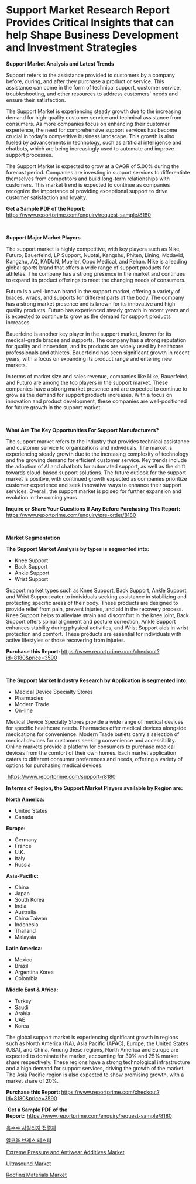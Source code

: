<p><h1>Support Market Research Report Provides Critical Insights that can help Shape Business Development and Investment Strategies</h1></p><p><strong>Support Market Analysis and Latest Trends</strong></p>
<p><p>Support refers to the assistance provided to customers by a company before, during, and after they purchase a product or service. This assistance can come in the form of technical support, customer service, troubleshooting, and other resources to address customers' needs and ensure their satisfaction.</p><p>The Support Market is experiencing steady growth due to the increasing demand for high-quality customer service and technical assistance from consumers. As more companies focus on enhancing their customer experience, the need for comprehensive support services has become crucial in today's competitive business landscape. This growth is also fueled by advancements in technology, such as artificial intelligence and chatbots, which are being increasingly used to automate and improve support processes.</p><p>The Support Market is expected to grow at a CAGR of 5.00% during the forecast period. Companies are investing in support services to differentiate themselves from competitors and build long-term relationships with customers. This market trend is expected to continue as companies recognize the importance of providing exceptional support to drive customer satisfaction and loyalty.</p></p>
<p><strong>Get a Sample PDF of the Report:&nbsp;</strong> <a href="https://www.reportprime.com/enquiry/request-sample/8180">https://www.reportprime.com/enquiry/request-sample/8180</a></p>
<p>&nbsp;</p>
<p><strong>Support Major Market Players</strong></p>
<p><p>The support market is highly competitive, with key players such as Nike, Futuro, Bauerfeind, LP Support, Nuotai, Kangshu, Phiten, Lining, Mcdavid, Kangzhu, AQ, KADUN, Mueller, Oppo Medical, and Rehan. Nike is a leading global sports brand that offers a wide range of support products for athletes. The company has a strong presence in the market and continues to expand its product offerings to meet the changing needs of consumers.</p><p>Futuro is a well-known brand in the support market, offering a variety of braces, wraps, and supports for different parts of the body. The company has a strong market presence and is known for its innovative and high-quality products. Futuro has experienced steady growth in recent years and is expected to continue to grow as the demand for support products increases.</p><p>Bauerfeind is another key player in the support market, known for its medical-grade braces and supports. The company has a strong reputation for quality and innovation, and its products are widely used by healthcare professionals and athletes. Bauerfeind has seen significant growth in recent years, with a focus on expanding its product range and entering new markets.</p><p>In terms of market size and sales revenue, companies like Nike, Bauerfeind, and Futuro are among the top players in the support market. These companies have a strong market presence and are expected to continue to grow as the demand for support products increases. With a focus on innovation and product development, these companies are well-positioned for future growth in the support market.</p></p>
<p>&nbsp;</p>
<p><strong>What Are The Key Opportunities For Support Manufacturers?</strong></p>
<p><p>The support market refers to the industry that provides technical assistance and customer service to organizations and individuals. The market is experiencing steady growth due to the increasing complexity of technology and the growing demand for efficient customer service. Key trends include the adoption of AI and chatbots for automated support, as well as the shift towards cloud-based support solutions. The future outlook for the support market is positive, with continued growth expected as companies prioritize customer experience and seek innovative ways to enhance their support services. Overall, the support market is poised for further expansion and evolution in the coming years.</p></p>
<p><strong>Inquire or Share Your Questions If Any Before Purchasing This Report:</strong> <a href="https://www.reportprime.com/enquiry/pre-order/8180">https://www.reportprime.com/enquiry/pre-order/8180</a></p>
<p>&nbsp;</p>
<p><strong>Market Segmentation</strong></p>
<p><strong>The Support Market Analysis by types is segmented into:</strong></p>
<p><ul><li>Knee Support</li><li>Back Support</li><li>Ankle Support</li><li>Wrist Support</li></ul></p>
<p><p>Support market types such as Knee Support, Back Support, Ankle Support, and Wrist Support cater to individuals seeking assistance in stabilizing and protecting specific areas of their body. These products are designed to provide relief from pain, prevent injuries, and aid in the recovery process. Knee Support helps to alleviate strain and discomfort in the knee joint, Back Support offers spinal alignment and posture correction, Ankle Support enhances stability during physical activities, and Wrist Support aids in wrist protection and comfort. These products are essential for individuals with active lifestyles or those recovering from injuries.</p></p>
<p><strong>Purchase this Report:&nbsp;</strong><a href="https://www.reportprime.com/checkout?id=8180&price=3590">https://www.reportprime.com/checkout?id=8180&price=3590</a></p>
<p>&nbsp;</p>
<p><strong>The Support Market Industry Research by Application is segmented into:</strong></p>
<p><ul><li>Medical Device Specialty Stores</li><li>Pharmacies</li><li>Modern Trade</li><li>On-line</li></ul></p>
<p><p>Medical Device Specialty Stores provide a wide range of medical devices for specific healthcare needs. Pharmacies offer medical devices alongside medications for convenience. Modern Trade outlets carry a selection of medical devices for customers seeking convenience and accessibility. Online markets provide a platform for consumers to purchase medical devices from the comfort of their own homes. Each market application caters to different consumer preferences and needs, offering a variety of options for purchasing medical devices.</p></p>
<p><a href="https://www.reportprime.com/support-r8180">&nbsp;https://www.reportprime.com/support-r8180</a></p>
<p><strong>In terms of Region, the Support Market Players available by Region are:</strong></p>
<p>
    <p> <strong> North America: </strong>
        <ul>
            <li>United States</li>
            <li>Canada</li>
        </ul>
        </p> 
    <p> <strong> Europe: </strong>
        <ul>
            <li>Germany</li>
            <li>France</li>
            <li>U.K.</li>
            <li>Italy</li>
            <li>Russia</li>
        </ul>
        </p> 
    <p> <strong> Asia-Pacific: </strong>
        <ul>
            <li>China</li>
            <li>Japan</li>
            <li>South Korea</li>
            <li>India</li>
            <li>Australia</li>
            <li>China Taiwan</li>
            <li>Indonesia</li>
            <li>Thailand</li>
            <li>Malaysia</li>
        </ul>
        </p> 
    <p> <strong> Latin America: </strong>
        <ul>
            <li>Mexico</li>
            <li>Brazil</li>
            <li>Argentina Korea</li>
            <li>Colombia</li>
        </ul>
        </p> 
    <p> <strong> Middle East & Africa: </strong>
        <ul>
            <li>Turkey</li>
            <li>Saudi</li>
            <li>Arabia</li>
            <li>UAE</li>
            <li>Korea</li>
        </ul>
    </p>
    </p>
<p><p>The global support market is experiencing significant growth in regions such as North America (NA), Asia Pacific (APAC), Europe, the United States (USA), and China. Among these regions, North America and Europe are expected to dominate the market, accounting for 30% and 25% market share respectively. These regions have a strong technological infrastructure and a high demand for support services, driving the growth of the market. The Asia Pacific region is also expected to show promising growth, with a market share of 20%.</p></p>
<p><strong>Purchase this Report: </strong><a href="https://www.reportprime.com/checkout?id=8180&price=3590">https://www.reportprime.com/checkout?id=8180&price=3590</a></p>
<p>&nbsp;<strong>Get a Sample PDF of the Report:&nbsp;&nbsp;</strong><a href="https://www.reportprime.com/enquiry/request-sample/8180">https://www.reportprime.com/enquiry/request-sample/8180</a></p>
<p><strong></strong></p>
<p><p><a href="https://medium.com/@avramcornescu20221/%EC%98%A5%EC%88%98%EC%88%98-%EC%82%AC%EC%9D%BC%EB%A6%AC%EC%A7%80%EC%A0%91%EC%A2%85%EC%A0%9C-%EC%8B%9C%EC%9E%A5-%EC%84%B1%EA%B3%B5%EC%A0%81%EC%9D%B8-%EB%B9%84%EC%A6%88%EB%8B%88%EC%8A%A4-%EC%A0%84%EB%9E%B5%EC%9D%98-%EC%97%B4%EC%87%A0-2031%EB%85%84%EA%B9%8C%EC%A7%80-%EC%98%88%EC%B8%A1-7acdc36faba1">옥수수 사일리지 접종제</a></p><p><a href="https://medium.com/@ieremiapadurariu20221/%EC%95%8C%EC%BD%94%EC%98%AC-%EC%88%A8-%ED%85%8C%EC%8A%A4%ED%84%B0-%EC%8B%9C%EC%9E%A5-%EA%B7%9C%EB%AA%A8-%EC%8B%9C%EC%9E%A5-%EC%A0%84%EB%A7%9D-%EB%B0%8F-%EC%8B%9C%EC%9E%A5-%EC%98%88%EC%B8%A1-2024%EB%85%84%EB%B6%80%ED%84%B0-2031%EB%85%84%EA%B9%8C%EC%A7%80-03b152d3a89f">알코올 브레스 테스터</a></p><p><a href="https://www.linkedin.com/pulse/extreme-pressure-antiwear-additives-market-provides-detailed-ig8wf?trackingId=%2B%2B%2B5ZjyTZVBso4xHTGIJvQ%3D%3D">Extreme Pressure and Antiwear Additives Market</a></p><p><a href="https://github.com/derrinmiltonellis35gcl/Market-Research-Report-List-2/blob/main/ultrasound-market.md">Ultrasound Market</a></p><p><a href="https://issuu.com/reportprime-2/docs/roofing-materials-market-size-2030.pptx">Roofing Materials Market</a></p></p>